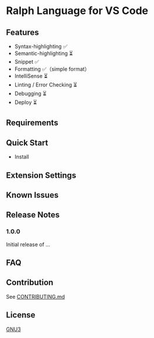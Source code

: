 # Ralph Language for VS Code
## Features
- Syntax-highlighting ✅
- Semantic-highlighting ⏳
- Snippet ✅
- Formatting ✅（simple format）
- IntelliSense ⏳
- Linting / Error Checking ⏳
- Debugging ⏳
- Deploy ⏳

## Requirements

## Quick Start
- Install

## Extension Settings

## Known Issues

## Release Notes

### 1.0.0

Initial release of ...

## FAQ

## Contribution

See [CONTRIBUTING.md](https://github.com/suyanlong/ralph-vscode/blob/main/CHANGELOG.md)

## License

[GNU3]([LICENSE](https://github.com/suyanlong/ralph-vscode/blob/main/LICENSE))
